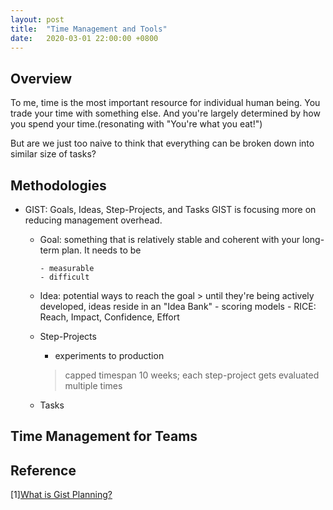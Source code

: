 ```yaml
---
layout: post
title:  "Time Management and Tools"
date:   2020-03-01 22:00:00 +0800
---
```

## Overview

To me, time is the most important resource for individual human being. You trade your time with something else. And you're largely determined by how you spend your time.(resonating with "You're what you eat!")

But are we just too naive to think that everything can be broken down into similar size of tasks?

## Methodologies

- GIST: Goals, Ideas, Step-Projects, and Tasks
    GIST is focusing more on reducing management overhead.

  - Goal: something that is relatively stable and coherent with your long-term plan. It needs to be

        - measurable
        - difficult
  
  - Idea: potential ways to reach the goal
        > until they're being actively developed, ideas reside in an "Idea Bank"
        - scoring models
          - RICE: Reach, Impact, Confidence, Effort
  
  - Step-Projects
    - experiments to production
    > capped timespan 10 weeks; each step-project gets evaluated multiple times
  - Tasks 

## Time Management for Teams

## Reference
[1][What is Gist Planning?](https://www.evernote.com/l/AapPbht7wztLQqtka0cScse3AzkMtufdx1w)
